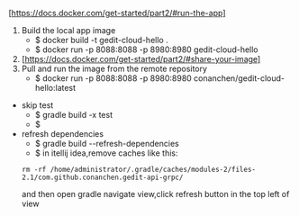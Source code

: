[https://docs.docker.com/get-started/part2/#run-the-app]
1. Build the local app image 
    - $ docker build -t gedit-cloud-hello .
    - $ docker run -p 8088:8088 -p 8980:8980 gedit-cloud-hello
2. [https://docs.docker.com/get-started/part2/#share-your-image] 
3. Pull and run the image from the remote repository
	- $ docker run -p 8088:8088 -p 8980:8980 conanchen/gedit-cloud-hello:latest


- skip test
  - $ gradle build -x test
  - $  
- refresh dependencies
  - $ gradle build --refresh-dependencies
  - $ in itellij idea,remove caches like this:
   ```
   rm -rf /home/administrator/.gradle/caches/modules-2/files-2.1/com.github.conanchen.gedit-api-grpc/
   ```
   and then open gradle navigate view,click refresh button in the top left of view
  